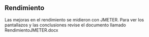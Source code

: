 ## Rendimiento

Las mejoras en el rendimiento se midieron con JMETER.
Para ver los pantallazos y las conclusiones revise el documento llamado RendimientoJMETER.docx

